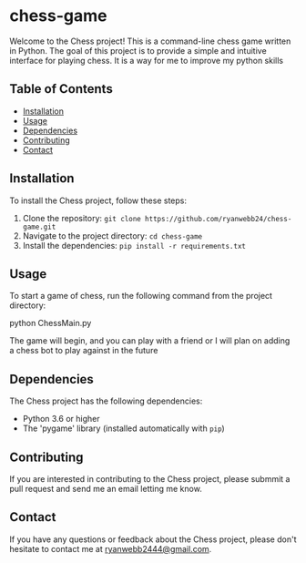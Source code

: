 # chess-game

Welcome to the Chess project! This is a command-line chess game written in Python. The goal of this project is to provide a simple and intuitive interface for playing chess. It is a way for me to improve my python skills

## Table of Contents

- [Installation](#installation)
- [Usage](#usage)
- [Dependencies](#dependencies)
- [Contributing](#contributing)
- [Contact](#contact)

## Installation

To install the Chess project, follow these steps:

1. Clone the repository: `git clone https://github.com/ryanwebb24/chess-game.git`
2. Navigate to the project directory: `cd chess-game`
3. Install the dependencies: `pip install -r requirements.txt`

## Usage

To start a game of chess, run the following command from the project directory:

python ChessMain.py


The game will begin, and you can play with a friend or I will plan on adding a chess bot to play against in the future

## Dependencies

The Chess project has the following dependencies:

- Python 3.6 or higher
- The 'pygame' library (installed automatically with `pip`)

## Contributing

If you are interested in contributing to the Chess project, please submmit a pull request and send me an email letting me know.

## Contact

If you have any questions or feedback about the Chess project, please don't hesitate to contact me at [ryanwebb2444@gmail.com](mailto:ryanwebb444@gmail.com).
